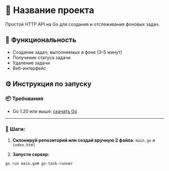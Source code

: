 # 📌 Название проекта

Простой HTTP API на Go для создания и отслеживания фоновых задач.

## 🚀 Функциональность

- Создание задач, выполняемых в фоне (3–5 минут)
- Получение статуса задачи
- Удаление задачи
- Веб-интерфейс

## ⚙️ Инструкция по запуску

### 📦 Требования

- Go 1.20 или выше: [скачать Go](https://go.dev/dl/)

---

### 🧪 Шаги:

1. **Склонируй репозиторий или создай вручную 2 файла**: `main.go` и `index.html`

2. **Запусти сервер:**
```bash
go run main.go# go-task-runner
